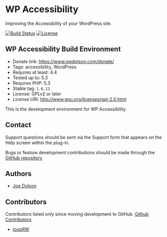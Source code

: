 # WP Accessibility

Improving the Accessibility of your WordPress site.

[![Build Status](https://travis-ci.org/joedolson/wp-accessibility.svg)](https://travis-ci.org/joedolson/wp-accessibility) [![License](https://img.shields.io/badge/license-GPL--2.0%2B-green.svg)](https://www.gnu.org/license/gpl-2.0.html)

## WP Accessibility Build Environment

* Donate link: https://www.joedolson.com/donate/
* Tags: accessibility, WordPress  
* Requires at least: 4.4  
* Tested up to: 5.3
* Requires PHP: 5.3
* Stable tag: `1.6.11`
* License: GPLv2 or later  
* License URI: http://www.gnu.org/licenses/gpl-2.0.html  

This is the development environment for WP Accessibility. 

## Contact

Support questions should be sent via the Support form that appears on the Help screen within the plug-in.

Bugs or feature development contributions should be made through the [GitHub repository](https://github.com/joedolson/wp-accessibility/issues)

## Authors 

* [Joe Dolson](https://www.joedolson.com)

## Contributors

Contributors listed only since moving development to GitHub. [Github Contributors](https://github.com/joedolson/wp-accessibility/graphs/contributors)

* [loopRW](https://github.com/loopRW)